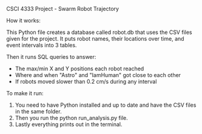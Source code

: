 CSCI 4333 Project - Swarm Robot Trajectory

How it works:

This Python file creates a database called robot.db that uses the CSV files given for the project. It puts robot names, their locations over time, and event intervals into 3 tables.

Then it runs SQL queries to answer:
- The max/min X and Y positions each robot reached
- Where and when "Astro" and "IamHuman" got close to each other
- If robots moved slower than 0.2 cm/s during any interval

To make it run:
1. You need to have Python installed and up to date and have the CSV files in the same folder.
2. Then you run the python run_analysis.py file.
3. Lastly everything prints out in the terminal.

